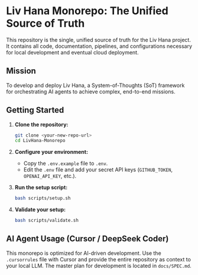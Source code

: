 # Liv Hana Monorepo: The Unified Source of Truth

This repository is the single, unified source of truth for the Liv Hana project. It contains all code, documentation, pipelines, and configurations necessary for local development and eventual cloud deployment.

## Mission

To develop and deploy Liv Hana, a System-of-Thoughts (SoT) framework for orchestrating AI agents to achieve complex, end-to-end missions.

## Getting Started

1. **Clone the repository:**

    ```bash
    git clone <your-new-repo-url>
    cd LivHana-Monorepo
    ```

2. **Configure your environment:**
    - Copy the `.env.example` file to `.env`.
    - Edit the `.env` file and add your secret API keys (`GITHUB_TOKEN`, `OPENAI_API_KEY`, etc.).
3. **Run the setup script:**

    ```bash
    bash scripts/setup.sh
    ```

4. **Validate your setup:**

    ```bash
    bash scripts/validate.sh
    ```

## AI Agent Usage (Cursor / DeepSeek Coder)

This monorepo is optimized for AI-driven development. Use the `.cursorrules` file with Cursor and provide the entire repository as context to your local LLM. The master plan for development is located in `docs/SPEC.md`.
